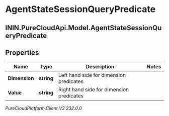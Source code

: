 # AgentStateSessionQueryPredicate

## ININ.PureCloudApi.Model.AgentStateSessionQueryPredicate

## Properties

|Name | Type | Description | Notes|
|------------ | ------------- | ------------- | -------------|
| **Dimension** | **string** | Left hand side for dimension predicates | |
| **Value** | **string** | Right hand side for dimension predicates | |



_PureCloudPlatform.Client.V2 232.0.0_
